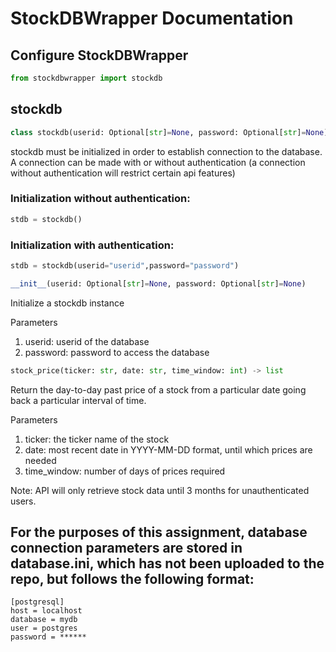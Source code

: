 # StockDBWrapper Documentation

## Configure StockDBWrapper

```python
from stockdbwrapper import stockdb
```

## stockdb

```python
class stockdb(userid: Optional[str]=None, password: Optional[str]=None)
```

 stockdb must be initialized in order to establish connection to the database. A connection can be made with or without authentication (a connection without authentication will restrict certain api features)

### Initialization without authentication:
```python
stdb = stockdb()
```

### Initialization with authentication:
```python
stdb = stockdb(userid="userid",password="password")
```

```python
__init__(userid: Optional[str]=None, password: Optional[str]=None)
```
Initialize a stockdb instance

Parameters
1. userid: userid of the database
2. password: password to access the database

```python
stock_price(ticker: str, date: str, time_window: int) -> list
```
Return the day-to-day past price of a stock from a particular date going back a particular interval of time.

Parameters
1. ticker: the ticker name of the stock
2. date: most recent date in YYYY-MM-DD format, until which prices are needed
3. time_window: number of days of prices required

Note: API will only retrieve stock data until 3 months for unauthenticated users.

## For the purposes of this assignment, database connection parameters are stored in database.ini, which has not been uploaded to the repo, but follows the following format:
```
[postgresql]
host = localhost
database = mydb
user = postgres
password = ******
```
